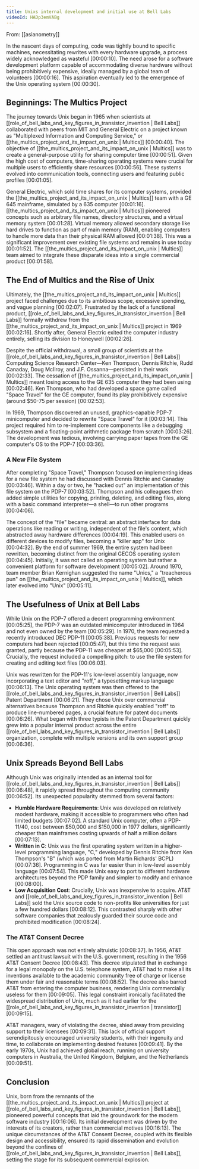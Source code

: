 ```yaml
---
title: Unixs internal development and initial use at Bell Labs
videoId: HADp3emVABg
---
```


From: [[asianometry]] <br/> 

In the nascent days of computing, code was tightly bound to specific machines, necessitating rewrites with every hardware upgrade, a process widely acknowledged as wasteful <a class="yt-timestamp" data-t="00:00:10">[00:00:10]</a>. The need arose for a software development platform capable of accommodating diverse hardware without being prohibitively expensive, ideally managed by a global team of volunteers <a class="yt-timestamp" data-t="00:00:16">[00:00:16]</a>. This aspiration eventually led to the emergence of the Unix operating system <a class="yt-timestamp" data-t="00:00:30">[00:00:30]</a>.

## Beginnings: The Multics Project

The journey towards Unix began in 1965 when scientists at [[role_of_bell_labs_and_key_figures_in_transistor_invention | Bell Labs]] collaborated with peers from MIT and General Electric on a project known as "Multiplexed Information and Computing Service," or [[the_multics_project_and_its_impact_on_unix | Multics]] <a class="yt-timestamp" data-t="00:00:40">[00:00:40]</a>. The objective of [[the_multics_project_and_its_impact_on_unix | Multics]] was to create a general-purpose utility for sharing computer time <a class="yt-timestamp" data-t="00:00:51">[00:00:51]</a>. Given the high cost of computers, time-sharing operating systems were crucial for multiple users to efficiently share resources <a class="yt-timestamp" data-t="00:00:56">[00:00:56]</a>. These systems evolved into communication tools, connecting users and featuring public profiles <a class="yt-timestamp" data-t="00:01:05">[00:01:05]</a>.

General Electric, which sold time shares for its computer systems, provided the [[the_multics_project_and_its_impact_on_unix | Multics]] team with a GE 645 mainframe, simulated by a 635 computer <a class="yt-timestamp" data-t="00:01:16">[00:01:16]</a>. [[the_multics_project_and_its_impact_on_unix | Multics]] pioneered concepts such as arbitrary file names, directory structures, and a virtual memory system <a class="yt-timestamp" data-t="00:01:28">[00:01:28]</a>. Virtual memory allowed secondary storage like hard drives to function as part of main memory (RAM), enabling computers to handle more data than their physical RAM allowed <a class="yt-timestamp" data-t="00:01:38">[00:01:38]</a>. This was a significant improvement over existing file systems and remains in use today <a class="yt-timestamp" data-t="00:01:52">[00:01:52]</a>. The [[the_multics_project_and_its_impact_on_unix | Multics]] team aimed to integrate these disparate ideas into a single commercial product <a class="yt-timestamp" data-t="00:01:58">[00:01:58]</a>.

## The End of Multics and the Rise of Unix

Ultimately, the [[the_multics_project_and_its_impact_on_unix | Multics]] project faced challenges due to its ambitious scope, excessive spending, and vague planning <a class="yt-timestamp" data-t="00:02:07">[00:02:07]</a>. Frustrated by the lack of a functional product, [[role_of_bell_labs_and_key_figures_in_transistor_invention | Bell Labs]] formally withdrew from the [[the_multics_project_and_its_impact_on_unix | Multics]] project in 1969 <a class="yt-timestamp" data-t="00:02:16">[00:02:16]</a>. Shortly after, General Electric exited the computer industry entirely, selling its division to Honeywell <a class="yt-timestamp" data-t="00:02:26">[00:02:26]</a>.

Despite the official withdrawal, a small group of scientists at the [[role_of_bell_labs_and_key_figures_in_transistor_invention | Bell Labs]] Computing Science Research Center—Ken Thompson, Dennis Ritchie, Rudd Canaday, Doug McIlroy, and J.F. Ossanna—persisted in their work <a class="yt-timestamp" data-t="00:02:33">[00:02:33]</a>. The cessation of [[the_multics_project_and_its_impact_on_unix | Multics]] meant losing access to the GE 635 computer they had been using <a class="yt-timestamp" data-t="00:02:46">[00:02:46]</a>. Ken Thompson, who had developed a space game called "Space Travel" for the GE computer, found its play prohibitively expensive (around $50-75 per session) <a class="yt-timestamp" data-t="00:02:53">[00:02:53]</a>.

In 1969, Thompson discovered an unused, graphics-capable PDP-7 minicomputer and decided to rewrite "Space Travel" for it <a class="yt-timestamp" data-t="00:03:14">[00:03:14]</a>. This project required him to re-implement core components like a debugging subsystem and a floating-point arithmetic package from scratch <a class="yt-timestamp" data-t="00:03:26">[00:03:26]</a>. The development was tedious, involving carrying paper tapes from the GE computer's OS to the PDP-7 <a class="yt-timestamp" data-t="00:03:36">[00:03:36]</a>.

### A New File System

After completing "Space Travel," Thompson focused on implementing ideas for a new file system he had discussed with Dennis Ritchie and Canaday <a class="yt-timestamp" data-t="00:03:46">[00:03:46]</a>. Within a day or two, he "hacked out" an implementation of this file system on the PDP-7 <a class="yt-timestamp" data-t="00:03:52">[00:03:52]</a>. Thompson and his colleagues then added simple utilities for copying, printing, deleting, and editing files, along with a basic command interpreter—a shell—to run other programs <a class="yt-timestamp" data-t="00:04:06">[00:04:06]</a>.

The concept of the "file" became central: an abstract interface for data operations like reading or writing, independent of the file's content, which abstracted away hardware differences <a class="yt-timestamp" data-t="00:04:19">[00:04:19]</a>. This enabled users on different devices to modify files, becoming a "killer app" for Unix <a class="yt-timestamp" data-t="00:04:32">[00:04:32]</a>. By the end of summer 1969, the entire system had been rewritten, becoming distinct from the original GECOS operating system <a class="yt-timestamp" data-t="00:04:45">[00:04:45]</a>. Initially, it was not called an operating system but rather a convenient platform for software development <a class="yt-timestamp" data-t="00:05:02">[00:05:02]</a>. Around 1970, team member Brian Kernighan suggested the name "Unics," a "treacherous pun" on [[the_multics_project_and_its_impact_on_unix | Multics]], which later evolved into "Unix" <a class="yt-timestamp" data-t="00:05:11">[00:05:11]</a>.

## The Usefulness of Unix at Bell Labs

While Unix on the PDP-7 offered a decent programming environment <a class="yt-timestamp" data-t="00:05:25">[00:05:25]</a>, the PDP-7 was an outdated minicomputer introduced in 1964 and not even owned by the team <a class="yt-timestamp" data-t="00:05:29">[00:05:29]</a>. In 1970, the team requested a recently introduced DEC PDP-11 <a class="yt-timestamp" data-t="00:05:38">[00:05:38]</a>. Previous requests for new computers had been rejected <a class="yt-timestamp" data-t="00:05:47">[00:05:47]</a>, but this time the request was granted, partly because the PDP-11 was cheaper at $65,000 <a class="yt-timestamp" data-t="00:05:53">[00:05:53]</a>. Crucially, the request included a compelling pitch: to use the file system for creating and editing text files <a class="yt-timestamp" data-t="00:06:03">[00:06:03]</a>.

Unix was rewritten for the PDP-11's low-level assembly language, now incorporating a text editor and "roff," a typesetting markup language <a class="yt-timestamp" data-t="00:06:13">[00:06:13]</a>. The Unix operating system was then offered to the [[role_of_bell_labs_and_key_figures_in_transistor_invention | Bell Labs]] Patent Department <a class="yt-timestamp" data-t="00:06:21">[00:06:21]</a>. They chose Unix over commercial alternatives because Thompson and Ritchie quickly enabled "roff" to produce line-numbered pages, a crucial feature for patent documents <a class="yt-timestamp" data-t="00:06:26">[00:06:26]</a>. What began with three typists in the Patent Department quickly grew into a popular internal product across the entire [[role_of_bell_labs_and_key_figures_in_transistor_invention | Bell Labs]] organization, complete with multiple versions and its own support group <a class="yt-timestamp" data-t="00:06:36">[00:06:36]</a>.

## Unix Spreads Beyond Bell Labs

Although Unix was originally intended as an internal tool for [[role_of_bell_labs_and_key_figures_in_transistor_invention | Bell Labs]] <a class="yt-timestamp" data-t="00:06:48">[00:06:48]</a>, it rapidly spread throughout the computing community <a class="yt-timestamp" data-t="00:06:52">[00:06:52]</a>. Its unexpected popularity stemmed from several factors:

*   **Humble Hardware Requirements**: Unix was developed on relatively modest hardware, making it accessible to programmers who often had limited budgets <a class="yt-timestamp" data-t="00:07:02">[00:07:02]</a>. A standard Unix computer, often a PDP-11/40, cost between $50,000 and $150,000 in 1977 dollars, significantly cheaper than mainframes costing upwards of half a million dollars <a class="yt-timestamp" data-t="00:07:13">[00:07:13]</a>.
*   **Written in C**: Unix was the first operating system written in a higher-level programming language, "C," developed by Dennis Ritchie from Ken Thompson's "B" (which was ported from Martin Richards' BCPL) <a class="yt-timestamp" data-t="00:07:36">[00:07:36]</a>. Programming in C was far easier than in low-level assembly language <a class="yt-timestamp" data-t="00:07:54">[00:07:54]</a>. This made Unix easy to port to different hardware architectures beyond the PDP family and simpler to modify and enhance <a class="yt-timestamp" data-t="00:08:00">[00:08:00]</a>.
*   **Low Acquisition Cost**: Crucially, Unix was inexpensive to acquire. AT&T and [[role_of_bell_labs_and_key_figures_in_transistor_invention | Bell Labs]] sold the Unix source code to non-profits like universities for just a few hundred dollars <a class="yt-timestamp" data-t="00:08:12">[00:08:12]</a>. This contrasted sharply with other software companies that zealously guarded their source code and prohibited modification <a class="yt-timestamp" data-t="00:08:24">[00:08:24]</a>.

### The AT&T Consent Decree

This open approach was not entirely altruistic <a class="yt-timestamp" data-t="00:08:37">[00:08:37]</a>. In 1956, AT&T settled an antitrust lawsuit with the U.S. government, resulting in the 1956 AT&T Consent Decree <a class="yt-timestamp" data-t="00:08:43">[00:08:43]</a>. This decree stipulated that in exchange for a legal monopoly on the U.S. telephone system, AT&T had to make all its inventions available to the academic community free of charge or license them under fair and reasonable terms <a class="yt-timestamp" data-t="00:08:52">[00:08:52]</a>. The decree also barred AT&T from entering the computer business, rendering Unix commercially useless for them <a class="yt-timestamp" data-t="00:09:05">[00:09:05]</a>. This legal constraint ironically facilitated the widespread distribution of Unix, much as it had earlier for the [[role_of_bell_labs_and_key_figures_in_transistor_invention | transistor]] <a class="yt-timestamp" data-t="00:09:15">[00:09:15]</a>.

AT&T managers, wary of violating the decree, shied away from providing support to their licensees <a class="yt-timestamp" data-t="00:09:31">[00:09:31]</a>. This lack of official support serendipitously encouraged university students, with their ingenuity and time, to collaborate on implementing desired features <a class="yt-timestamp" data-t="00:09:41">[00:09:41]</a>. By the early 1970s, Unix had achieved global reach, running on university computers in Australia, the United Kingdom, Belgium, and the Netherlands <a class="yt-timestamp" data-t="00:09:51">[00:09:51]</a>.

## Conclusion

Unix, born from the remnants of the [[the_multics_project_and_its_impact_on_unix | Multics]] project at [[role_of_bell_labs_and_key_figures_in_transistor_invention | Bell Labs]], pioneered powerful concepts that laid the groundwork for the modern software industry <a class="yt-timestamp" data-t="00:16:06">[00:16:06]</a>. Its initial development was driven by the interests of its creators, rather than commercial motives <a class="yt-timestamp" data-t="00:16:13">[00:16:13]</a>. The unique circumstances of the AT&T Consent Decree, coupled with its flexible design and accessibility, ensured its rapid dissemination and evolution beyond the confines of [[role_of_bell_labs_and_key_figures_in_transistor_invention | Bell Labs]], setting the stage for its subsequent commercial explosion.
